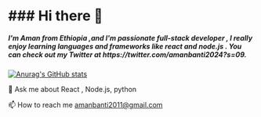 <h1>### Hi there 👋 </h1>

<h5>I'm Aman from Ethiopia ,and I'm passionate full-stack developer ,  I really enjoy  learning languages  and frameworks like react and node.js . You can check out my Twitter at https://twitter.com/amanbanti2024?s=09.</h5>

[![Anurag's GitHub stats](https://github-readme-stats.vercel.app/api?username=Amanbanti)](https://github.com/anuraghazra/github-readme-stats)

💬 Ask me about React , Node.js, python

📫 How to reach me amanbanti2011@gmail.com
